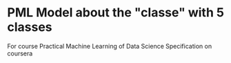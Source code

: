 # PML Model about the "classe" with 5 classes
For course Practical Machine Learning of Data Science Specification on coursera
